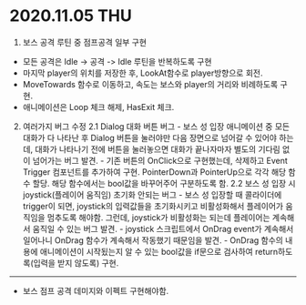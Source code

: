 # 2020.11.05 THU

1. 보스 공격 루틴 중 점프공격 일부 구현
  - 모든 공격은 Idle -> 공격 -> Idle 루틴을 반복하도록 구현
  - 마지막 player의 위치를 저장한 후, LookAt함수로 player방향으로 회전.
  - MoveTowards 함수로 이동하고, 속도는 보스와 player의 거리와 비례하도록 구현.
  - 애니메이션은 Loop 체크 해제, HasExit 체크.
2. 여러가지 버그 수정
	2.1 Dialog 대화 버튼 버그 
		- 보스 성 입장 애니메이션 중 모든 대화가 다 나타난 후 Dialog 버튼을 눌러야만 다음 장면으로 넘어갈 수 있어야 하는데, 
    		대화가 나타나기 전에 버튼을 눌러놓으면 대화가 끝나자마자 별도의 기다림 없이 넘어가는 버그 발견.
		- 기존 버튼의 OnClick으로 구현했는데, 삭제하고 Event Trigger 컴포넌트를 추가하여 구현. PointerDown과 PointerUp으로 각각 해당 함수 할당.
		해당 함수에서는 bool값을 바꾸어주어 구분하도록 함.
	2.2 보스 성 입장 시 joystick(플레이어 움직임) 초기화 안되는 버그
		- 보스 성 입장할 때 콜라이더에 trigger이 되면, joystick의 입력값들을 초기화시키고 비활성화해서 플레이어가 움직임을 멈추도록 해야함.
		그런데, joystick가 비활성화는 되는데 플레이어는 계속해서 움직일 수 있는 버그 발견.
		- joystick 스크립트에서 OnDrag event가 계속해서 일어나니 OnDrag 함수가 계속해서 작동했기 때문임을 발견.
		- OnDrag 함수의 내용에 애니메이션이 시작됬는지 알 수 있는 bool값을 if문으로 검사하여 return하도록(입력을 받지 않도록) 구현.

***


- 보스 점프 공격 데미지와 이펙트 구현해야함.
  